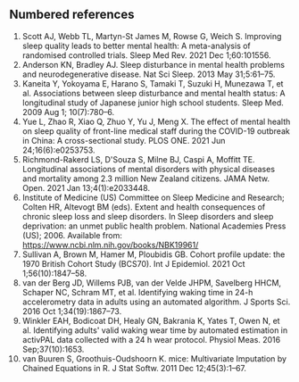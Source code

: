 ## Numbered references

1. Scott AJ, Webb TL, Martyn-St James M, Rowse G, Weich S. Improving sleep quality leads to better mental health: A meta-analysis of randomised controlled trials. Sleep Med Rev. 2021 Dec 1;60:101556.
2. Anderson KN, Bradley AJ. Sleep disturbance in mental health problems and neurodegenerative disease. Nat Sci Sleep. 2013 May 31;5:61–75.
3. Kaneita Y, Yokoyama E, Harano S, Tamaki T, Suzuki H, Munezawa T, et al. Associations between sleep disturbance and mental health status: A longitudinal study of Japanese junior high school students. Sleep Med. 2009 Aug 1; 10(7):780–6.
4. Yue L, Zhao R, Xiao Q, Zhuo Y, Yu J, Meng X. The effect of mental health on sleep quality of front-line medical staff during the COVID-19 outbreak in China: A cross-sectional study. PLOS ONE. 2021 Jun 24;16(6):e0253753.
5. Richmond-Rakerd LS, D'Souza S, Milne BJ, Caspi A, Moffitt TE. Longitudinal associations of mental disorders with physical diseases and mortality among 2.3 million New Zealand citizens. JAMA Netw. Open. 2021 Jan 13;4(1):e2033448.
6. Institute of Medicine (US) Committee on Sleep Medicine and Research; Colten HR, Altevogt BM (eds). Extent and health consequences of chronic sleep loss and sleep disorders. In Sleep disorders and sleep deprivation: an unmet public health problem. National Academies Press (US); 2006. Available from: https://www.ncbi.nlm.nih.gov/books/NBK19961/
7. Sullivan A, Brown M, Hamer M, Ploubidis GB. Cohort profile update: the 1970 British Cohort Study (BCS70). Int J Epidemiol. 2021 Oct 1;56(10):1847–58.
8. van der Berg JD, Willems PJB, van der Velde JHPM, Savelberg HHCM, Schaper NC, Schram MT, et al. Identifying waking time in 24-h accelerometry data in adults using an automated algorithm. J Sports Sci. 2016 Oct 1;34(19):1867–73.
9. Winkler EAH, Bodicoat DH, Healy GN, Bakrania K, Yates T, Owen N, et al. Identifying adults' valid waking wear time by automated estimation in activPAL data collected with a 24 h wear protocol. Physiol Meas. 2016 Sep;37(10):1653.
10. van Buuren S, Groothuis-Oudshoorn K. mice: Multivariate Imputation by Chained Equations in R. J Stat Softw. 2011 Dec 12;45(3):1–67.
